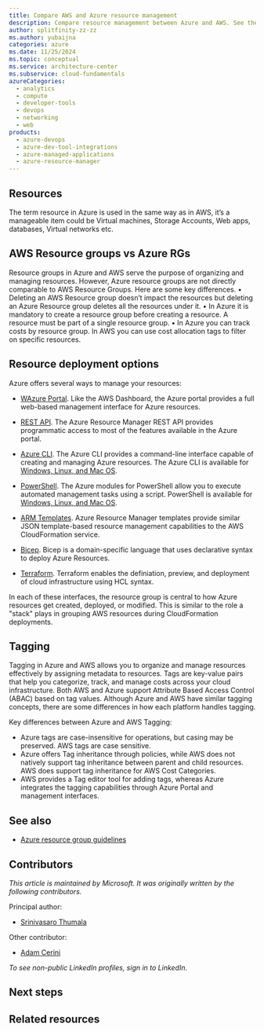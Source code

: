 ```yaml
---
title: Compare AWS and Azure resource management
description: Compare resource management between Azure and AWS. See the difference between Azure resource groups and AWS Resource Groups. Explore Azure management interfaces.
author: splitfinity-zz-zz
ms.author: yubaijna
categories: azure
ms.date: 11/25/2024
ms.topic: conceptual
ms.service: architecture-center
ms.subservice: cloud-fundamentals
azureCategories:
  - analytics
  - compute
  - developer-tools
  - devops
  - networking
  - web
products:
  - azure-devops
  - azure-dev-tool-integrations
  - azure-managed-applications
  - azure-resource-manager
---
```


## Resources
The term resource in Azure is used in the same way as in AWS, it’s a manageable item could be  Virtual machines, Storage Accounts, Web apps, databases, Virtual networks etc. 

## AWS Resource groups vs Azure RGs

Resource groups in Azure and AWS serve the purpose of organizing and managing resources. However, Azure resource groups are not directly comparable to AWS Resource Groups. 
Here are some key differences. 
•	Deleting an AWS Resource group doesn’t impact the resources but deleting an Azure Resource group deletes all the resources under it. 
•	In Azure it is mandatory to create a resource group before creating a resource.  A resource must be part of a single resource group.
•	In Azure you can track costs by resource group. In AWS you can use  cost allocation tags to filter on specific resources.


## Resource deployment options

Azure offers several ways to manage your resources:

- [WAzure Portal](/azure/azure-resource-manager/templates/deploy-portal). Like the AWS Dashboard, the Azure portal provides a full web-based management interface for Azure resources.

- [REST API](/azure/azure-resource-manager/templates/deploy-rest). The Azure Resource Manager REST API provides programmatic access to most of the features available in the Azure portal.

- [Azure CLI](/azure/azure-resource-manager/templates/deploy-cli). The Azure CLI provides a command-line interface capable of creating and managing Azure resources. The Azure CLI is available for [Windows, Linux, and Mac OS](/cli/azure).

- [PowerShell](/azure/azure-resource-manager/powershell-azure-resource-manager). The Azure modules for PowerShell allow you to execute automated management tasks using a script. PowerShell is available for [Windows, Linux, and Mac OS](https://github.com/PowerShell/PowerShell).

- [ARM Templates](/azure/azure-resource-manager/templates/template-tutorial-create-first-template?tabs=azure-powershell). Azure Resource Manager templates provide similar JSON template-based resource management capabilities to the AWS CloudFormation service.

- [Bicep](/azure/azure-resource-manager/bicep/overview?tabs=bicep). Bicep is a domain-specific language that uses declarative syntax to deploy Azure Resources.

- [Terraform](/azure/developer/terraform/get-started-azapi-resource). Terraform enables the definiation, preview, and deployment of cloud infrastructure using HCL syntax.

In each of these interfaces, the resource group is central to how Azure resources get created, deployed, or modified. This is similar to the role a "stack" plays in grouping AWS resources during CloudFormation deployments.

## Tagging 
Tagging in Azure and AWS allows you to organize and manage resources effectively by assigning metadata to resources. Tags are key-value pairs that help you categorize, track, and manage costs across your cloud infrastructure. Both AWS and Azure support Attribute Based Access Control (ABAC) based on tag values.  Although Azure and AWS have similar tagging concepts, there are some differences in how each platform handles tagging.

Key differences between Azure and AWS Tagging:

-	 Azure tags are case-insensitive for operations, but casing may be preserved. AWS tags are case sensitive. 
-	Azure offers Tag inheritance through policies, while AWS does not natively support tag inheritance between parent and child resources.  AWS does support tag inheritance for AWS Cost Categories. 
-	AWS provides a Tag editor tool for adding tags, whereas Azure integrates the tagging capabilities through Azure Portal and management interfaces. 



## See also

- [Azure resource group guidelines](/azure/azure-resource-manager/resource-group-overview#resource-groups)

## Contributors

*This article is maintained by Microsoft. It was originally written by the following contributors.*

Principal author:

- [Srinivasaro Thumala](https://www.linkedin.com/in/srini-thumala/)

Other contributor:

- [Adam Cerini](https://www.linkedin.com/in/adamcerini)

*To see non-public LinkedIn profiles, sign in to LinkedIn.*

## Next steps
## Related resources
